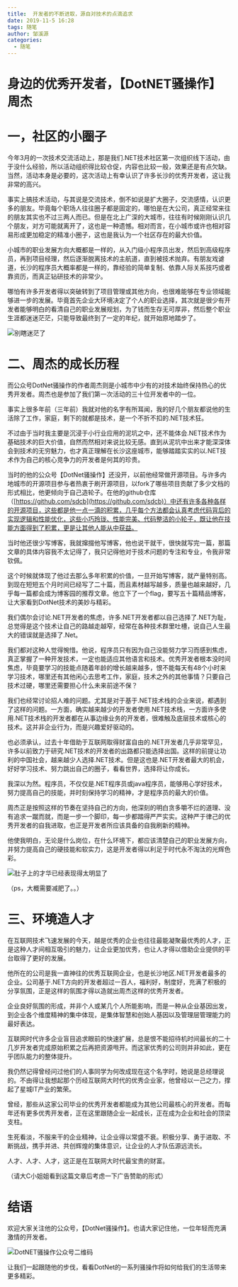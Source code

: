 ```yaml
---
title:  开发者的不断进取，源自对技术的点滴追求
date: 2019-11-5 16:28
tags: 随笔
author: 邹溪源
categories:
  - 随笔
---
```


# 身边的优秀开发者，【DotNET骚操作】周杰
# 一，社区的小圈子
今年3月的一次技术交流活动上，那是我们.NET技术社区第一次组织线下活动，由于没什么经验，所以活动组织得比较仓促，内容也比较一般，效果还是有点欠缺。当然，活动本身是必要的，这次活动上有幸认识了许多长沙的优秀开发者，这让我非常的高兴。

事实上搞技术活动，与其说是交流技术，倒不如说是扩大圈子，交流感情，认识更多的朋友。毕竟每个职场人往往圈子都是固定的，哪怕是在大公司，真正经常来往的朋友其实也不过三两人而已。但是在北上广深的大城市，往往有时候刚刚认识几个朋友，对方可能就离开了，这也是一种遗憾。相对而言，在小城市或许也相对容易形成更加稳定的精准小圈子，这也是我认为一个社区存在的最大价值。

小城市的职业发展方向大概都是一样的，从入门级小程序员出发，然后到高级程序员，再到项目经理，然后逐渐脱离技术的主航道，直到被技术抛弃。有朋友戏谑道，长沙的程序员大概率都是一样的，靠经验的简单复制、依靠人际关系技巧或者靠资历，而真正钻研技术的非常少。

哪怕有许多开发者得以突破转到了项目管理或其他方向，也很难能够在专业领域能够进一步的发展。毕竟首先企业大环境决定了个人的职业选择，其次就是很少有开发者能够明白的看清自己的职业发展规划，为了钱而生存无可厚非，然后整个职业生涯都迷迷茫茫，只能导致最终到了一定的年纪，就开始原地踏步了。

![别瞎迷茫了](https://raw.githubusercontent.com/farway000/techq.xyz/master/images/开发者的不断进取/image.png)

# 二、周杰的成长历程
而公众号DotNet骚操作的作者周杰则是小城市中少有的对技术始终保持热心的优秀开发者。周杰也是参加了我们第一次活动的三十位开发者中的一位。

事实上很多年前（三年前）我就对他的名字有所耳闻，我的好几个朋友都说他的生活除了工作，家庭，剩下的就都是技术，是一个不折不扣的.NET技术狂。

不过由于当时我主要是沉浸于小行业应用的泥坑之中，还不能体会.NET技术作为基础技术的巨大价值，自然而然相对来说比较无感。直到从泥坑中出来才能深深体会到技术的无穷魅力，也才真正理解在长沙这座城市，能够踏踏实实的以.NET技术作为自己的核心竞争力的开发者是何其的珍贵。

当时的他的公众号【DotNet骚操作】还没开，以前他经常做开源项目。与许多内地城市的开源项目参与者热衷于刷开源项目，以fork了哪些项目贡献了多少文档的形式相比，他更倾向于自己造轮子。在他的github仓库（[https://github.com/sdcb](https://github.com/sdcb)）中还有许多各种各样的开源项目，这些都是他一点一滴的积累，几乎每个方法都会认真考虑代码背后的实现逻辑和性能优化，这些小巧玲珑、性能完美、代码整洁的小轮子，既让他在技能方面得到了积累，更是让其他人能从中获益。

当时他还很少写博客，我就撺掇他写博客，他也说干就干，很快就写完一篇，那篇文章的具体内容我不太记得了，我只记得他对于技术问题的专注和专业，令我非常钦佩。

这个时候就体现了他过去那么多年积累的价值，一旦开始写博客，就产量特别高。到现在短短五个月时间已经写了二十篇，而且素材越写越多，质量也越来越好，几乎每一篇都会成为博客园的推荐文章。他立下了一个flag，要写五十篇精品博客，让大家看到DotNet技术的美妙与精彩。

我们偶尔会讨论.NET开发者的焦虑，许多.NET开发者都以自己选择了.NET为耻，总觉得是这个技术让自己的路越走越窄，经常在各种技术群里吐槽，说自己人生最大的错误就是选择了.Net。

我们都对这种人觉得惋惜。他说，程序员只有因为自己没能努力学习而感到焦虑，真正掌握了一种开发技术，一定也能适应其他语言和技术。优秀开发者根本没时间焦虑，毕竟要学习的技能点随着年龄的增长越来越多，恨不能每天有48个小时来学习技术，哪里还有其他闲心去思考工作，家庭，技术之外的其他事情？只要自己技术过硬，哪里还需要担心什么未来前途不保？

我们也经常讨论招人难的问题。尤其是对于基于.NET技术栈的企业来说，都遇到了这样的问题。一方面，确实越来越少的开发者使用.NET技术栈，一方面许多使用.NET技术栈的开发者都在从事边缘业务的开发者，很难触及底层技术或核心的技术。这并非企业行为，而是兴趣爱好驱动的。

也必须承认，过去十年借助于互联网取得财富自由的.NET开发者几乎非常罕见，许多以前致力于研究.NET技术的开发者的出路都只能选择出国。这样的前提让功利的中国社会，越来越少人选择.NET技术。但是这也是.NET开发者最大的机会，好好学习技术、努力跳出自己的圈子，看看世界，选择将让你成长。

我深以为然。程序员，不仅仅是.NET程序员或java程序员，能够用心学好技术，努力提高自己的技能，并时刻保持学习的精神，才是程序员的最大的价值。

周杰正是按照这样的节奏在坚持自己的方向，他深刻的明白贪多嚼不烂的道理、没有追求一蹴而就，而是一步一个脚印，每一步都踏得严严实实。这种严于律己的优秀开发者的自我进取，也正是开发者所应该具备的自我刷新的精神。

他使我明白，无论是什么岗位，在什么环境下，都应该清楚自己的职业发展方向，并努力提高自己的硬技能和软实力，这是开发者得以利足于时代永不淘汰的光辉色彩。

![肚子上的才华已经表现得太明显了](https://raw.githubusercontent.com/farway000/techq.xyz/master/images/开发者的不断进取/person.png)

（ps，大概需要减肥了。。）

# 三、环境造人才
在互联网技术飞速发展的今天，越是优秀的企业也往往最能凝聚最优秀的人才，正是这种人才间相互吸引的魅力，让企业更加优秀，也让人才得以借助企业提供的平台取得了更好的发展。

他所在的公司是我一直神往的优秀互联网企业，也是长沙地区.NET开发者最多的企业。公司基于.NET方向的开发者超过一百人，福利好，制度好，充满了积极的分享氛围，正是这样的氛围才得以造就出周杰这样的优秀开发者。

企业良好氛围的形成，并非个人或某几个人所能影响，而是一种从企业基因出发，到企业各个维度精神的集中体现，是集体智慧和创始人基因以及管理层管理能力的最好表达。

互联网时代许多企业盲目追求眼前的快速扩展，总是恨不能招待机时间最长的二十几岁开发者完成原始积累之后再把资源甩开。而这家优秀的公司则并非如此，更在乎团队能力的整体提升。

我仍然记得曾经问过他们的人事同学为何改成现在这个名字时，她说是总经理说的。不由得让我想起那个历经互联网大时代的优秀企业家，他曾经以一己之力，撑起了星城IT产业的繁荣。

曾经，那些从这家公司毕业的优秀开发者都能成为其他公司最核心的开发者。而每年还有更多优秀开发者，正在这里跟随企业一起成长，正在成为企业和社会的顶梁支柱。

生死看淡，不服来干的企业精神，让企业得以常盛不衰。积极分享、勇于进取、不断挑战，携手并进、共创辉煌的集体意识，让企业的人才队伍源远流长。

人才、人才、人才，这正是在互联网大时代最宝贵的财富。

（请大C小姐姐看到这篇文章后考虑一下广告赞助的形式）

# 结语
欢迎大家关注他的公众号，【DotNet骚操作】。也请大家记住他，一位年轻而充满激情的开发者。

![DotNET骚操作公众号二维码](https://raw.githubusercontent.com/farway000/techq.xyz/master/images/开发者的不断进取/qrcode.png)

让我们一起跟随他的步伐，看看DotNet的一系列骚操作将如何给我们的生活带来更多精彩。


